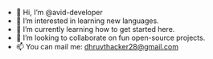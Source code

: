 - 👋 Hi, I’m @avid-developer
- 👀 I’m interested in learning new languages.
- 🌱 I’m currently learning how to get started here.
- 💞️ I’m looking to collaborate on fun open-source projects.
- 📫 You can mail me: dhruvthacker28@gmail.com

<!---
avid-developer/avid-developer is a ✨ special ✨ repository because its `README.md` (this file) appears on your GitHub profile.
You can click the Preview link to take a look at your changes.
--->
